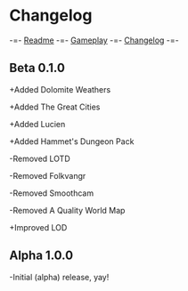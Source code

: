 # Changelog

-=- [Readme](README.md)
-=- [Gameplay](GAMEPLAY.md)
-=- [Changelog](CHANGELOG.md) -=-

## Beta 0.1.0

+Added Dolomite Weathers

+Added The Great Cities

+Added Lucien

+Added Hammet's Dungeon Pack

-Removed LOTD

-Removed Folkvangr

-Removed Smoothcam

-Removed A Quality World Map

+Improved LOD


## Alpha 1.0.0

-Initial (alpha) release, yay!
